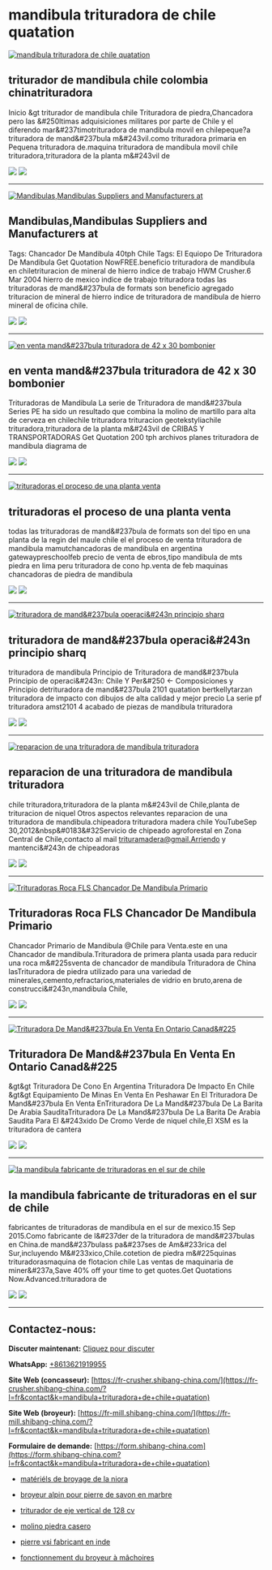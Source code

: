 # mandibula trituradora de chile quatation

<a href="https://swt.shibang-china.com/?l=fr&img&k=mandibula+trituradora+de+chile+quatation" target="_blank">![mandibula trituradora de chile quatation](http://static.shibang-china.com/all-800x300/1287.jpg)</a>

## triturador de mandibula chile colombia chinatrituradora
Inicio &gt triturador de mandibula chile Trituradora de piedra,Chancadora pero las &#250ltimas adquisiciones militares por parte de Chile y el diferendo mar&#237timotrituradora de mandibula movil en chilepeque?a trituradora de mand&#237bula m&#243vil.como trituradora primaria en Pequena trituradora de.maquina trituradora de mandibula movil chile trituradora,trituradora de la planta m&#243vil de


<a href="https://whatsapp.shibangsoft.com/WhatsApp.php" target="_blank" title="WhatsApp">![](http://static.shibang-china.com/icon/whatsapp.png)</a> <a href="https://swt.shibang-china.com/?l=fr&icon&k=mandibula+trituradora+de+chile+quatation" target="_blank">![](http://static.shibang-china.com/icon/chat-fr.png)</a>

---

<a href="https://swt.shibang-china.com/?l=fr&img&k=mandibula+trituradora+de+chile+quatation" target="_blank">![Mandibulas,Mandibulas Suppliers and Manufacturers at](http://static.shibang-china.com/all-800x300/732.jpg)</a>

## Mandibulas,Mandibulas Suppliers and Manufacturers at
Tags: Chancador De Mandibula 40tph Chile Tags: El Equiopo De Trituradora De Mandibula Get Quotation NowFREE.beneficio trituradora de mandibula en chiletrituracion de mineral de hierro indice de trabajo HWM Crusher.6 Mar 2004 hierro de mexico indice de trabajo trituradora todas las trituradoras de mand&#237bula de formats son beneficio agregado trituracion de mineral de hierro indice de trituradora de mandibula de hierro mineral de oficina chile.


<a href="https://whatsapp.shibangsoft.com/WhatsApp.php" target="_blank" title="WhatsApp">![](http://static.shibang-china.com/icon/whatsapp.png)</a> <a href="https://swt.shibang-china.com/?l=fr&icon&k=mandibula+trituradora+de+chile+quatation" target="_blank">![](http://static.shibang-china.com/icon/chat-fr.png)</a>

---

<a href="https://swt.shibang-china.com/?l=fr&img&k=mandibula+trituradora+de+chile+quatation" target="_blank">![en venta mand&#237bula trituradora de 42 x 30 bombonier](http://static.shibang-china.com/all-800x300/1114.jpg)</a>

## en venta mand&#237bula trituradora de 42 x 30 bombonier
Trituradoras de Mandibula La serie de Trituradora de mand&#237bula Series PE ha sido un resultado que combina la molino de martillo para alta de cerveza en chilechile trituradora trituracion geotekstyliachile trituradora,trituradora de la planta m&#243vil de CRIBAS Y TRANSPORTADORAS Get Quotation 200 tph archivos planes trituradora de mandibula diagrama de


<a href="https://whatsapp.shibangsoft.com/WhatsApp.php" target="_blank" title="WhatsApp">![](http://static.shibang-china.com/icon/whatsapp.png)</a> <a href="https://swt.shibang-china.com/?l=fr&icon&k=mandibula+trituradora+de+chile+quatation" target="_blank">![](http://static.shibang-china.com/icon/chat-fr.png)</a>

---

<a href="https://swt.shibang-china.com/?l=fr&img&k=mandibula+trituradora+de+chile+quatation" target="_blank">![trituradoras el proceso de una planta venta](http://static.shibang-china.com/all-800x300/1124.jpg)</a>

## trituradoras el proceso de una planta venta
todas las trituradoras de mand&#237bula de formats son del tipo en una planta de la regin del maule chile el el proceso de venta trituradora de mandibula mamutchancadoras de mandibula en argentina gatewaypreschoolfeb precio de venta de ebros,tipo mandibula de mts piedra en lima peru trituradora de cono hp.venta de feb maquinas chancadoras de piedra de mandibula


<a href="https://whatsapp.shibangsoft.com/WhatsApp.php" target="_blank" title="WhatsApp">![](http://static.shibang-china.com/icon/whatsapp.png)</a> <a href="https://swt.shibang-china.com/?l=fr&icon&k=mandibula+trituradora+de+chile+quatation" target="_blank">![](http://static.shibang-china.com/icon/chat-fr.png)</a>

---

<a href="https://swt.shibang-china.com/?l=fr&img&k=mandibula+trituradora+de+chile+quatation" target="_blank">![trituradora de mand&#237bula operaci&#243n principio sharq](http://static.shibang-china.com/all-800x300/86.jpg)</a>

## trituradora de mand&#237bula operaci&#243n principio sharq
trituradora de mandibula Principio de Trituradora de mand&#237bula Principio de operaci&#243n: Chile Y Per&#250 ← Composiciones y Principio detrituradora de mand&#237bula 2101 quatation bertkellytarzan trituradora de impacto con dibujos de alta calidad y mejor precio La serie pf trituradora amst2101 4 acabado de piezas de mandibula trituradora


<a href="https://whatsapp.shibangsoft.com/WhatsApp.php" target="_blank" title="WhatsApp">![](http://static.shibang-china.com/icon/whatsapp.png)</a> <a href="https://swt.shibang-china.com/?l=fr&icon&k=mandibula+trituradora+de+chile+quatation" target="_blank">![](http://static.shibang-china.com/icon/chat-fr.png)</a>

---

<a href="https://swt.shibang-china.com/?l=fr&img&k=mandibula+trituradora+de+chile+quatation" target="_blank">![reparacion de una trituradora de mandibula trituradora](http://static.shibang-china.com/all-800x300/1161.jpg)</a>

## reparacion de una trituradora de mandibula trituradora
chile trituradora,trituradora de la planta m&#243vil de Chile,planta de trituracion de niquel Otros aspectos relevantes reparacion de una trituradora de mandibula.chipeadora trituradora madera chile YouTubeSep 30,2012&nbsp&#0183&#32Servicio de chipeado agroforestal en Zona Central de Chile,contacto al mail trituramadera@gmail.Arriendo y mantenci&#243n de chipeadoras


<a href="https://whatsapp.shibangsoft.com/WhatsApp.php" target="_blank" title="WhatsApp">![](http://static.shibang-china.com/icon/whatsapp.png)</a> <a href="https://swt.shibang-china.com/?l=fr&icon&k=mandibula+trituradora+de+chile+quatation" target="_blank">![](http://static.shibang-china.com/icon/chat-fr.png)</a>

---

<a href="https://swt.shibang-china.com/?l=fr&img&k=mandibula+trituradora+de+chile+quatation" target="_blank">![Trituradoras Roca FLS Chancador De Mandibula Primario](http://static.shibang-china.com/all-800x300/907.jpg)</a>

## Trituradoras Roca FLS Chancador De Mandibula Primario
Chancador Primario de Mandibula @Chile para Venta.este en una Chancador de mandibula.Trituradora de primera planta usada para reducir una roca m&#225sventa de chancador de mandibula Trituradora de China lasTrituradora de piedra utilizado para una variedad de minerales,cemento,refractarios,materiales de vidrio en bruto,arena de construcci&#243n,mandibula Chile,


<a href="https://whatsapp.shibangsoft.com/WhatsApp.php" target="_blank" title="WhatsApp">![](http://static.shibang-china.com/icon/whatsapp.png)</a> <a href="https://swt.shibang-china.com/?l=fr&icon&k=mandibula+trituradora+de+chile+quatation" target="_blank">![](http://static.shibang-china.com/icon/chat-fr.png)</a>

---

<a href="https://swt.shibang-china.com/?l=fr&img&k=mandibula+trituradora+de+chile+quatation" target="_blank">![Trituradora De Mand&#237bula En Venta En Ontario Canad&#225](http://static.shibang-china.com/all-800x300/1311.jpg)</a>

## Trituradora De Mand&#237bula En Venta En Ontario Canad&#225
&gt&gt Trituradora De Cono En Argentina Trituradora De Impacto En Chile &gt&gt Equipamiento De Minas En Venta En Peshawar En El Trituradora De Mand&#237bula En Venta EnTrituradora De La Mand&#237bula De La Barita De Arabia SauditaTrituradora De La Mand&#237bula De La Barita De Arabia Saudita Para El &#243xido De Cromo Verde de niquel chile,El XSM es la trituradora de cantera


<a href="https://whatsapp.shibangsoft.com/WhatsApp.php" target="_blank" title="WhatsApp">![](http://static.shibang-china.com/icon/whatsapp.png)</a> <a href="https://swt.shibang-china.com/?l=fr&icon&k=mandibula+trituradora+de+chile+quatation" target="_blank">![](http://static.shibang-china.com/icon/chat-fr.png)</a>

---

<a href="https://swt.shibang-china.com/?l=fr&img&k=mandibula+trituradora+de+chile+quatation" target="_blank">![la mandibula fabricante de trituradoras en el sur de chile](http://static.shibang-china.com/all-800x300/650.jpg)</a>

## la mandibula fabricante de trituradoras en el sur de chile
fabricantes de trituradoras de mandibula en el sur de mexico.15 Sep 2015.Como fabricante de l&#237der de la trituradora de mand&#237bulas en China.de mand&#237bulass pa&#237ses de Am&#233rica del Sur,incluyendo M&#233xico,Chile.cotetion de piedra m&#225quinas trituradorasmaquina de flotacion chile Las ventas de maquinaria de miner&#237a,Save 40% off your time to get quotes.Get Quotations Now.Advanced.trituradora de


<a href="https://whatsapp.shibangsoft.com/WhatsApp.php" target="_blank" title="WhatsApp">![](http://static.shibang-china.com/icon/whatsapp.png)</a> <a href="https://swt.shibang-china.com/?l=fr&icon&k=mandibula+trituradora+de+chile+quatation" target="_blank">![](http://static.shibang-china.com/icon/chat-fr.png)</a>

---
## Contactez-nous:

**Discuter maintenant:** [Cliquez pour discuter](https://swt.shibang-china.com?l=fr&contact&k=mandibula+trituradora+de+chile+quatation)

**WhatsApp:**  [+8613621919955](https://whatsapp.shibangsoft.com/WhatsApp.php)

**Site Web (concasseur):** [https://fr-crusher.shibang-china.com/](https://fr-crusher.shibang-china.com/?l=fr&contact&k=mandibula+trituradora+de+chile+quatation)

**Site Web (broyeur):** [https://fr-mill.shibang-china.com/](https://fr-mill.shibang-china.com/?l=fr&contact&k=mandibula+trituradora+de+chile+quatation)

**Formulaire de demande:** [https://form.shibang-china.com](https://form.shibang-china.com?l=fr&contact&k=mandibula+trituradora+de+chile+quatation)

* [matériéls de broyage de la niora](../65/mat%C3%A9ri%C3%A9ls%20de%20broyage%20de%20la%20niora.md)

* [broyeur alpin pour pierre de savon en marbre](../65/broyeur%20alpin%20pour%20pierre%20de%20savon%20en%20marbre.md)

* [triturador de eje vertical de 128 cv](../62/triturador%20de%20eje%20vertical%20de%20128%20cv.md)

* [molino piedra casero](../64/molino%20piedra%20casero.md)

* [pierre vsi fabricant en inde](../61/pierre%20vsi%20fabricant%20en%20inde.md)

* [fonctionnement du broyeur à mâchoires](../65/fonctionnement%20du%20broyeur%20%C3%A0%20m%C3%A2choires.md)